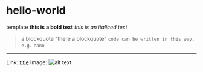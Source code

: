 # hello-world
template
**this is a bold text** 
*this is an italiced text*
> a blockquote
> "there a blockquote"
`code can be written in this way, e.g.`
`nano`
---
Link: [title](https://www.example.com)
Image: ![alt text](image.jpg)
